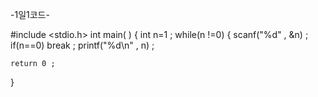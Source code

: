    -1일1코드-

#include <stdio.h>
int main( )
 {
    int n=1 ;
    while(n !=0)
     {
       scanf("%d" , &n) ;
       if(n==0) break ;
       printf("%d\n" , n) ;

    return 0 ;
 }